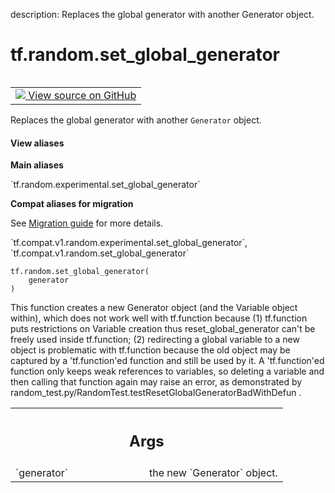description: Replaces the global generator with another Generator object.

<div itemscope itemtype="http://developers.google.com/ReferenceObject">
<meta itemprop="name" content="tf.random.set_global_generator" />
<meta itemprop="path" content="Stable" />
</div>

# tf.random.set_global_generator

<!-- Insert buttons and diff -->

<table class="tfo-notebook-buttons tfo-api nocontent" align="left">
<td>
  <a target="_blank" href="https://github.com/tensorflow/tensorflow/blob/r2.3/tensorflow/python/ops/stateful_random_ops.py#L933-L953">
    <img src="https://www.tensorflow.org/images/GitHub-Mark-32px.png" />
    View source on GitHub
  </a>
</td>
</table>



Replaces the global generator with another `Generator` object.

<section class="expandable">
  <h4 class="showalways">View aliases</h4>
  <p>
<b>Main aliases</b>
<p>`tf.random.experimental.set_global_generator`</p>

<b>Compat aliases for migration</b>
<p>See
<a href="https://www.tensorflow.org/guide/migrate">Migration guide</a> for
more details.</p>
<p>`tf.compat.v1.random.experimental.set_global_generator`, `tf.compat.v1.random.set_global_generator`</p>
</p>
</section>

<pre class="devsite-click-to-copy prettyprint lang-py tfo-signature-link">
<code>tf.random.set_global_generator(
    generator
)
</code></pre>



<!-- Placeholder for "Used in" -->

This function creates a new Generator object (and the Variable object within),
which does not work well with tf.function because (1) tf.function puts
restrictions on Variable creation thus reset_global_generator can't be freely
used inside tf.function; (2) redirecting a global variable to
a new object is problematic with tf.function because the old object may be
captured by a 'tf.function'ed function and still be used by it.
A 'tf.function'ed function only keeps weak references to variables,
so deleting a variable and then calling that function again may raise an
error, as demonstrated by
random_test.py/RandomTest.testResetGlobalGeneratorBadWithDefun .

<!-- Tabular view -->
 <table class="responsive fixed orange">
<colgroup><col width="214px"><col></colgroup>
<tr><th colspan="2"><h2 class="add-link">Args</h2></th></tr>

<tr>
<td>
`generator`
</td>
<td>
the new `Generator` object.
</td>
</tr>
</table>

